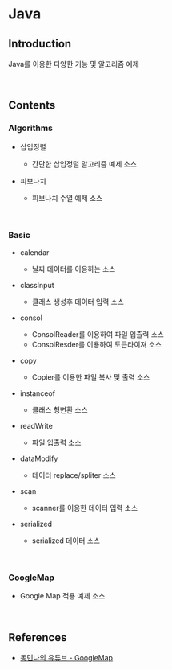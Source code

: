 # Java

## Introduction
Java를 이용한 다양한 기능 및 알고리즘 예제 

<br>

## Contents

### Algorithms
* 삽입정렬
  * 간단한 삽입정렬 알고리즘 예제 소스
  
* 피보나치
  * 피보나치 수열 예제 소스

<br>

### Basic
* calendar
  * 날짜 데이터를 이용하는 소스
  
* classInput
  * 클래스 생성후 데이터 입력 소스

* consol
  * ConsolReader를 이용하여 파일 입출력 소스
  * ConsolResder를 이용하여 토큰라이져 소스

* copy
  * Copier를 이용한 파일 복사 및 출력 소스

* instanceof
  * 클래스 형변환 소스
  
* readWrite
  * 파일 입출력 소스
  
* dataModify
  * 데이터 replace/spliter 소스
  
* scan
  * scanner를 이용한 데이터 입력 소스
  
* serialized
  * serialized 데이터 소스
  


<br>

### GoogleMap
* Google Map 적용 예제 소스

<br>


  
## References
* [동민나의 유튜브 - GoogleMap](https://www.youtube.com/watch?v=dLFXs9hRZKQ&t=4s)

